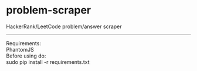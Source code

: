 # problem-scraper
HackerRank/LeetCode problem/answer scraper 
***
Requirements:  
PhantomJS  
Before using do:  
sudo pip install -r requirements.txt


